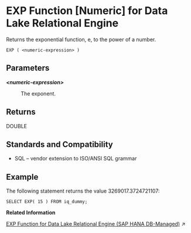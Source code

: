 <!-- loioa55131d984f21015966fac9e1cb19b02 -->

# EXP Function \[Numeric\] for Data Lake Relational Engine

Returns the exponential function, e, to the power of a number.



```
EXP ( <numeric-expression> )
```



<a name="loioa55131d984f21015966fac9e1cb19b02__EXP_parm1"/>

## Parameters


<dl>
<dt><b>

*<numeric-expression\>*

</b></dt>
<dd>

The exponent.



</dd>
</dl>



<a name="loioa55131d984f21015966fac9e1cb19b02__EXP_returns1"/>

## Returns

DOUBLE



<a name="loioa55131d984f21015966fac9e1cb19b02__EXP_standards1"/>

## Standards and Compatibility

-   SQL – vendor extension to ISO/ANSI SQL grammar



<a name="loioa55131d984f21015966fac9e1cb19b02__EXP_example1"/>

## Example

The following statement returns the value 3269017.3724721107:

```
SELECT EXP( 15 ) FROM iq_dummy;
```

**Related Information**  


[EXP Function for Data Lake Relational Engine (SAP HANA DB-Managed)](https://help.sap.com/viewer/a898e08b84f21015969fa437e89860c8/2023_2_QRC/en-US/982ccd1f2f84468d9753761e3be45fca.html "Returns the exponential function, e, to the power of a number.") :arrow_upper_right:

